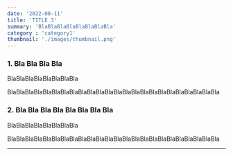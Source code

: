 ```yaml
---
date: '2022-08-11'
title: 'TITLE 3'
summary: 'BlaBlaBlaBlaBlaBlaBlaBla'
category : 'category1'
thumbnail: './images/thumbnail.png'
---
```


### 1. Bla Bla Bla Bla

BlaBlaBlaBlaBlaBlaBlaBla

BlaBlaBlaBlaBlaBlaBlaBlaBlaBlaBlaBlaBlaBlaBlaBlaBlaBlaBlaBlaBlaBlaBlaBla

### 2. Bla Bla Bla Bla Bla Bla Bla Bla

BlaBlaBlaBlaBlaBlaBlaBla

BlaBlaBlaBlaBlaBlaBlaBlaBlaBlaBlaBlaBlaBlaBlaBlaBlaBlaBlaBlaBlaBlaBlaBla

---
